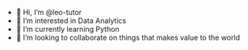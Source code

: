 - 👋 Hi, I’m @leo-tutor
- 👀 I’m interested in Data Analytics
- 🌱 I’m currently learning Python
- 💞️ I’m looking to collaborate on things that makes value to the world


<!---
leo-tutor/leo-tutor is a ✨ special ✨ repository because its `README.md` (this file) appears on your GitHub profile.
You can click the Preview link to take a look at your changes.
--->
